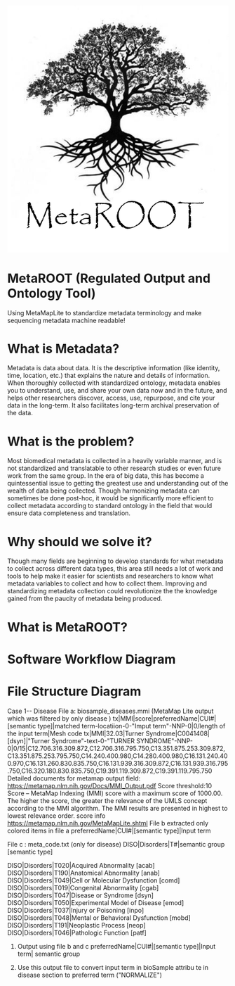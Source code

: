 ![](images/MetaROOT.png)
# MetaROOT (Regulated Output and Ontology Tool)
Using MetaMapLite to standardize metadata terminology and make sequencing metadata machine readable!

# What is Metadata?
Metadata is data about data. It is the descriptive information (like identity, time, location, etc.) that explains the nature and details of information. When thoroughly collected with standardized ontology, metadata enables you to understand, use, and share your own data now and in the future, and helps other researchers discover, access, use, repurpose, and cite your data in the long-term. It also facilitates long-term archival preservation of the data.

# What is the problem?
Most biomedical metadata is collected in a heavily variable manner, and is not standardized and translatable to other research studies or even future work from the same group. In the era of big data, this has become a quintessential issue to getting the greatest use and understanding out of the wealth of data being collected. Though harmonizing metadata can sometimes be done post-hoc, it would be significantly more efficient to collect metadata according to standard ontology in the field that would ensure data completeness and translation.

# Why should we solve it?
Though many fields are beginning to develop standards for what metadata to collect across different data types, this area still needs a lot of work and tools to help make it easier for scientists and researchers to know what metadata variables to collect and how to collect them. Improving and standardizing metadata collection could revolutionize the the knowledge gained from the paucity of metadata being produced. 

# What is MetaROOT?


# Software Workflow Diagram

# File Structure Diagram
Case 1-- Disease
File a: biosample_diseases.mmi   (MetaMap Lite output which was filtered by only disease )
tx|MMI|score|preferredName|CUI#|[semantic type]|matched term-locatiion-0-"Imput term"-NNP-0|0/length of the input term|Mesh code
tx|MMI|32.03|Turner Syndrome|C0041408|[dsyn]|"Turner Syndrome"-text-0-"TURNER SYNDROME"-NNP-0|0/15|C12.706.316.309.872,C12.706.316.795.750,C13.351.875.253.309.872,C13.351.875.253.795.750,C14.240.400.980,C14.280.400.980,C16.131.240.400.970,C16.131.260.830.835.750,C16.131.939.316.309.872,C16.131.939.316.795.750,C16.320.180.830.835.750,C19.391.119.309.872,C19.391.119.795.750
Detailed documents for metamap output field:
https://metamap.nlm.nih.gov/Docs/MMI_Output.pdf
Score threshold:10
Score – MetaMap Indexing (MMI) score with a maximum score of 1000.00.  The higher the score, the greater the relevance of the UMLS concept according to the MMI algorithm.  The MMI results are presented in highest to lowest relevance order. score info https://metamap.nlm.nih.gov/MetaMapLite.shtml
File b extracted only colored items in file a
preferredName|CUI#|[semantic type]|Input term

File c : meta_code.txt (only for disease)
DISO|Disorders|T#|semantic group [semantic type]

DISO|Disorders|T020|Acquired Abnormality [acab]
DISO|Disorders|T190|Anatomical Abnormality [anab]
DISO|Disorders|T049|Cell or Molecular Dysfunction [comd]
DISO|Disorders|T019|Congenital Abnormality [cgab]
DISO|Disorders|T047|Disease or Syndrome [dsyn]
DISO|Disorders|T050|Experimental Model of Disease [emod]
DISO|Disorders|T037|Injury or Poisoning [inpo]
DISO|Disorders|T048|Mental or Behavioral Dysfunction [mobd]
DISO|Disorders|T191|Neoplastic Process [neop]
DISO|Disorders|T046|Pathologic Function [patf]

1. Output using file b and c 
preferredName|CUI#|[semantic type]|Input term| semantic group 


2. Use this output file to convert input term in bioSample attribu te in disease section to preferred term ("NORMALIZE")


